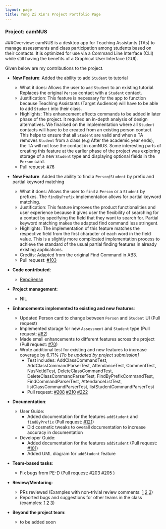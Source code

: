 ```yaml
---
layout: page
title: Yong Zi Xin's Project Portfolio Page
---
```


### Project: camNUS

###Overview:
camNUS is a desktop app for Teaching Assistants (TAs) to manage assessments and class participation among students based on their contacts. It is optimized for use via a Command Line Interface (CLI) while still having the benefits of a Graphical User Interface (GUI).

Given below are my contributions to the project.

* **New Feature**: Added the ability to add `Student` to tutorial
  * What it does: Allows the user to `add` `Student` to an existing tutorial. Replaces the original `Person` contact with a `Student` contact.
  * Justification: This feature is necessary for the app to function because Teaching Assistants (Target Audience) will have to be able to add `Student` into their class.
  * Highlights: This enhancement affects commands to be added in later phase of the project. It required an in-depth analysis of design alternatives. We finalised on the 
  implementation where all `Student` contacts will have to be created from an existing person contact. This helps to ensure that all `Student` are valid and when a TA removes `Student` from a class
  (e.g After the academic year ends), the TA will not lose the contact in camNUS. Some interesting parts of creating this feature at the earlier phase of the project was exploring storage 
  of a new `Student` type and displaying optional fields in the `Person` card.
  * Pull request: [#76](https://github.com/AY2122S2-CS2103T-W13-2/tp/pull/76)
  

* **New Feature**: Added the ability to find a `Person`/`Student` by prefix and partial keyword matching
  * What it does: Allows the user to `find` a `Person` or a `Student` by prefixes. The `findByPrefix` implementation allows for partial keyword matching.
  * Justification: This feature improves the product functionalities and user experience because it gives user the flexibility of searching for a contact 
  by specifying the field that they want to search for. Partial keyword matching makes the adapted find command less stringent.
  * Highlights: The implementation of this feature matches the respective field from the first character of each word in the field value. This is a slightly more complicated
  implementation process to achieve the standard of the usual partial finding features in already existing applications.
  * Credits: Adapted from the original Find Command in AB3.
  * Pull request: [#103](https://github.com/AY2122S2-CS2103T-W13-2/tp/pull/103)
    

* **Code contributed**:
  * [RepoSense](https://nus-cs2103-ay2122s2.github.io/tp-dashboard/?search=zixin448&sort=groupTitle&sortWithin=title&timeframe=commit&mergegroup=&groupSelect=groupByRepos&breakdown=true&checkedFileTypes=docs~functional-code~test-code~other&since=2022-02-18&tabOpen=true&tabType=authorship&tabAuthor=zixin448&tabRepo=AY2122S2-CS2103T-W13-2%2Ftp%5Bmaster%5D&authorshipIsMergeGroup=false&authorshipFileTypes=docs~functional-code~test-code&authorshipIsBinaryFileTypeChecked=false)

* **Project management**:
  * NIL

* **Enhancements implemented to existing and new features**:
  * Updated Person card to change between `Person` and `Student` UI (Pull request)
  * Implemented storage for new `Assessment` and `Student` type (Pull request: [#82](https://github.com/AY2122S2-CS2103T-W13-2/tp/pull/82))
  * Made small enhancements to different features across the project (Pull request: [#70](https://github.com/AY2122S2-CS2103T-W13-2/tp/pull/70))
  * Wrote additional test for existing and new features to increase coverage by 6.71% *[To be updated by project submission]*
    * Test includes: AddClassCommandTest, AddClassCommandParserTest, AttendanceTest, CommentTest, NusNetIdTest, DeleteClassCommandTest, DeleteClassCommandParserTest, 
    FindByPrefixCommandTest, FindCommandParserTest, AttendanceListTest, listClassCommandParserTest, listStudentCommandParserTest
    * Pull request: [#208](https://github.com/AY2122S2-CS2103T-W13-2/tp/pull/208) [#210](https://github.com/AY2122S2-CS2103T-W13-2/tp/pull/210) [#222](https://github.com/AY2122S2-CS2103T-W13-2/tp/pull/222)

* **Documentation**:
  * User Guide:
    * Added documentation for the features `addStudent` and `findByPrefix` (Pull request: [#121](https://github.com/AY2122S2-CS2103T-W13-2/tp/pull/121))
    * Did cosmetic tweaks to overall documentation to increase accuracy in documentation
  * Developer Guide:
    * Added documentation for the features `addStudent` (Pull request: [#101](https://github.com/AY2122S2-CS2103T-W13-2/tp/pull/101))
    * Added UML diagram for `addStudent` feature

* **Team-based tasks**:
  * Fix bugs from PE-D (Pull request: [#203](https://github.com/AY2122S2-CS2103T-W13-2/tp/pull/203) [#205](https://github.com/AY2122S2-CS2103T-W13-2/tp/pull/205) )

* **Review/Mentoring**:
  * PRs reviewed (Examples with non-trivial review comments: [1](https://github.com/AY2122S2-CS2103T-W13-2/tp/pull/67) [2](https://github.com/AY2122S2-CS2103T-W13-2/tp/pull/86) [3](https://github.com/AY2122S2-CS2103T-W13-2/tp/pull/207))
  * Reported bugs and suggestions for other teams in the class (examples: [1](https://github.com/AY2122S2-CS2103T-T13-1/tp/issues/138) [2](https://github.com/AY2122S2-CS2103T-T13-1/tp/issues/142) [3](https://github.com/AY2122S2-CS2103T-T13-1/tp/issues/131))

* **Beyond the project team**:
  * to be added soon
